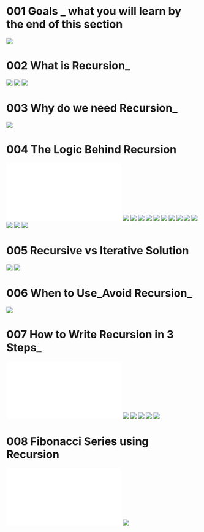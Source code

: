 # 001 Goals _ what you will learn by the end of this section
![](Images/2022-10-02-00-30-00.png)

# 002 What is Recursion_
![](Images/2022-10-02-00-38-13.png)
![](Images/2022-10-02-00-39-56.png)
![](Images/2022-10-02-00-40-53.png)

# 003 Why do we need Recursion_
![](Images/2022-10-02-00-45-58.png)

# 004 The Logic Behind Recursion
![](programms\LogicBehindRecursion.java)
![](Images/2022-10-02-08-54-28.png)
![](Images/2022-10-02-00-48-20.png)
![](Images/2022-10-02-00-48-43.png)
![](Images/2022-10-02-00-51-30.png)
![](Images/2022-10-02-00-52-04.png)
![](Images/2022-10-02-00-52-29.png)
![](Images/2022-10-02-00-52-49.png)
![](Images/2022-10-02-00-53-24.png)
![](Images/2022-10-02-00-56-42.png)
![](Images/2022-10-02-00-57-22.png)
![](Images/2022-10-02-00-57-45.png)
![](Images/2022-10-02-00-58-54.png)
![](Images/2022-10-02-00-59-20.png)

# 005 Recursive vs Iterative Solution
![](Images/2022-10-02-01-01-34.png)
![](Images/2022-10-02-01-04-41.png)

# 006 When to Use_Avoid Recursion_
![](Images/2022-10-02-01-15-27.png)

# 007 How to Write Recursion in 3 Steps_
![](programms\FactorialRecursion.java)
![](Images/2022-10-02-10-46-16.png)
![](Images/2022-10-02-01-18-06.png)
![](Images/2022-10-02-01-33-34.png)
![](Images/2022-10-02-01-18-33.png)
![](Images/2022-10-02-01-32-02.png)

# 008 Fibonacci Series using Recursion
![](programms\FibonacciRecursion.java)
![](Images/2022-10-02-11-36-22.png)